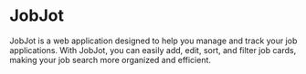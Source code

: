 # JobJot
JobJot is a web application designed to help you manage and track your job applications. With JobJot, you can easily add, edit, sort, and filter job cards, making your job search more organized and efficient.

